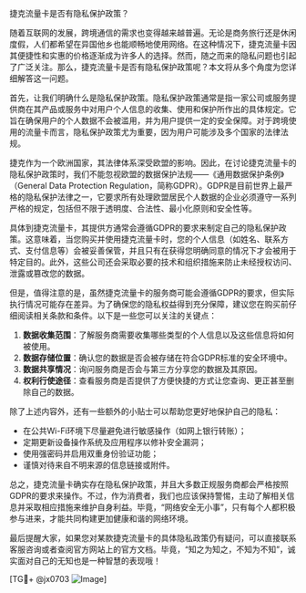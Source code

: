 捷克流量卡是否有隐私保护政策？

随着互联网的发展，跨境通信的需求也变得越来越普遍。无论是商务旅行还是休闲度假，人们都希望在异国他乡也能顺畅地使用网络。在这种情况下，捷克流量卡因其便捷性和实惠的价格逐渐成为许多人的选择。然而，随之而来的隐私问题也引起了广泛关注。那么，捷克流量卡是否有隐私保护政策呢？本文将从多个角度为您详细解答这一问题。

首先，让我们明确什么是隐私保护政策。隐私保护政策通常是指一家公司或服务提供商在其产品或服务中对用户个人信息的收集、使用和保护所作出的具体规定。它旨在确保用户的个人数据不会被滥用，并为用户提供一定的安全保障。对于跨境使用的流量卡而言，隐私保护政策尤为重要，因为用户可能涉及多个国家的法律法规。

捷克作为一个欧洲国家，其法律体系深受欧盟的影响。因此，在讨论捷克流量卡的隐私保护政策时，我们不能忽视欧盟的数据保护法规——《通用数据保护条例》（General Data Protection Regulation，简称GDPR）。GDPR是目前世界上最严格的隐私保护法律之一，它要求所有处理欧盟居民个人数据的企业必须遵守一系列严格的规定，包括但不限于透明度、合法性、最小化原则和安全性等。

具体到捷克流量卡，其提供方通常会遵循GDPR的要求来制定自己的隐私保护政策。这意味着，当您购买并使用捷克流量卡时，您的个人信息（如姓名、联系方式、支付信息等）会被妥善保管，并且只有在获得您明确同意的情况下才会被用于特定目的。此外，这些公司还会采取必要的技术和组织措施来防止未经授权访问、泄露或篡改您的数据。

但是，值得注意的是，虽然捷克流量卡的服务商可能会遵循GDPR的要求，但实际执行情况可能存在差异。为了确保您的隐私权益得到充分保障，建议您在购买前仔细阅读相关条款和条件。以下是一些您可以关注的关键点：

1. **数据收集范围**：了解服务商需要收集哪些类型的个人信息以及这些信息将如何被使用。
2. **数据存储位置**：确认您的数据是否会被存储在符合GDPR标准的安全环境中。
3. **数据共享情况**：询问服务商是否会与第三方分享您的数据及其原因。
4. **权利行使途径**：查看服务商是否提供了方便快捷的方式让您查询、更正甚至删除自己的数据。

除了上述内容外，还有一些额外的小贴士可以帮助您更好地保护自己的隐私：

- 在公共Wi-Fi环境下尽量避免进行敏感操作（如网上银行转账）；
- 定期更新设备操作系统及应用程序以修补安全漏洞；
- 使用强密码并启用双重身份验证功能；
- 谨慎对待来自不明来源的信息链接或附件。

总之，捷克流量卡确实存在隐私保护政策，并且大多数正规服务商都会严格按照GDPR的要求来操作。不过，作为消费者，我们也应该保持警惕，主动了解相关信息并采取相应措施来维护自身利益。毕竟，“网络安全无小事”，只有每个人都积极参与进来，才能共同构建更加健康和谐的网络环境。

最后提醒大家，如果您对某款捷克流量卡的具体隐私政策仍有疑问，可以直接联系客服咨询或者查阅官方网站上的官方文档。毕竟，“知之为知之，不知为不知”，诚实面对自己的无知也是一种智慧的表现哦！

[TG💪+ @jx0703 ![Image](https://github.com/user-attachments/assets/dbca1d08-cadb-493c-b0ec-ad6f7a83f270)]